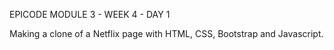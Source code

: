 EPICODE MODULE 3 - WEEK 4 - DAY 1

Making a clone of a Netflix page with HTML, CSS, Bootstrap and Javascript.
